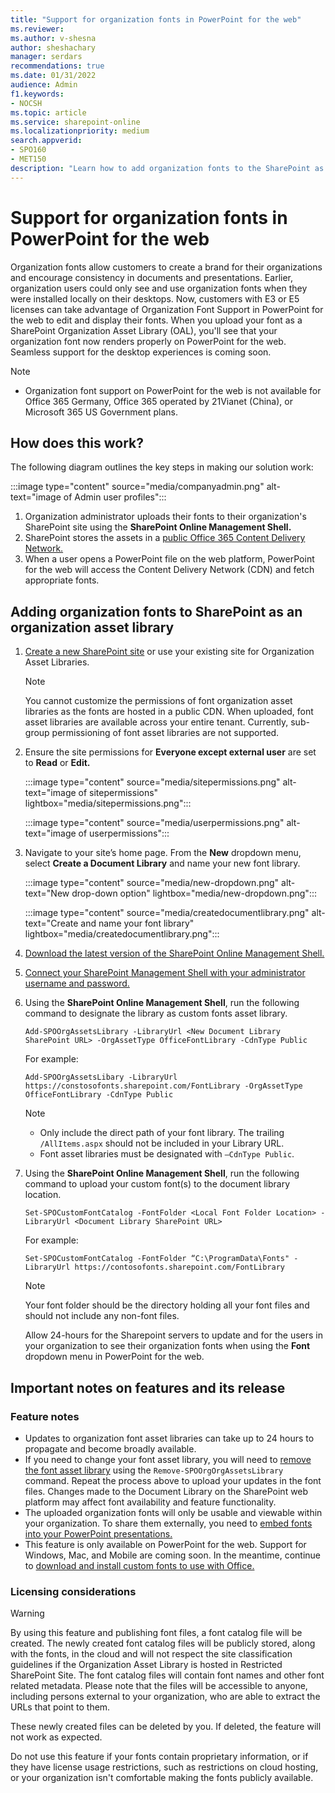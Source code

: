 ```yaml
---
title: "Support for organization fonts in PowerPoint for the web"
ms.reviewer: 
ms.author: v-shesna
author: sheshachary
manager: serdars
recommendations: true
ms.date: 01/31/2022
audience: Admin
f1.keywords:
- NOCSH
ms.topic: article
ms.service: sharepoint-online
ms.localizationpriority: medium
search.appverid:
- SPO160
- MET150
description: "Learn how to add organization fonts to the SharePoint as Organization Asset Libraries."
---
```


# Support for organization fonts in PowerPoint for the web 
Organization fonts allow customers to create a brand for their organizations and encourage consistency in documents and presentations. Earlier, organization users could only see and use organization fonts when they were installed locally on their desktops. Now, customers with E3 or E5 licenses can take advantage of Organization Font Support in PowerPoint for the web to edit and display their fonts. When you upload your font as a SharePoint Organization Asset Library (OAL), you'll see that your organization font now renders properly on PowerPoint for the web. Seamless support for the desktop experiences is coming soon.

> [!NOTE]
>- Organization font support on PowerPoint for the web is not available for Office 365 Germany, Office 365 operated by 21Vianet (China), or Microsoft 365 US Government plans.


## How does this work? 
The following diagram outlines the key steps in making our solution work: 

:::image type="content" source="media/companyadmin.png" alt-text="image of Admin user profiles":::

1. Organization administrator uploads their fonts to their organization's SharePoint site using the **SharePoint Online Management Shell.**
2. SharePoint stores the assets in a [public Office 365 Content Delivery Network.](/microsoft-365/enterprise/use-microsoft-365-cdn-with-spo?view=o365-worldwide&preserve-view=true) 
3. When a user opens a PowerPoint file on the web platform, PowerPoint for the web will access the Content Delivery Network (CDN) and fetch appropriate fonts.

## Adding organization fonts to SharePoint as an organization asset library 

1. [Create a new SharePoint site](https://support.microsoft.com/office/create-a-site-in-sharepoint-4d1e11bf-8ddc-499d-b889-2b48d10b1ce8) or use your existing site for Organization Asset Libraries.

     > [!NOTE]
     > You cannot customize the permissions of font organization asset libraries as the fonts are hosted in a public CDN. When uploaded, font asset libraries are available across your entire tenant. Currently, sub-group permissioning of font asset libraries are not supported.

2. Ensure the site permissions for **Everyone except external user** are set to **Read** or **Edit.** 
    
    :::image type="content" source="media/sitepermissions.png" alt-text="image of sitepermissions" lightbox="media/sitepermissions.png":::

    :::image type="content" source="media/userpermissions.png" alt-text="image of userpermissions":::
 
3. Navigate to your site’s home page. From the **New** dropdown menu, select **Create a Document Library** and name your new font library.

   :::image type="content" source="media/new-dropdown.png" alt-text="New drop-down option" lightbox="media/new-dropdown.png":::

   :::image type="content" source="media/createdocumentlibrary.png" alt-text="Create and name your font library" lightbox="media/createdocumentlibrary.png":::

4. [Download the latest version of the SharePoint Online Management Shell.](https://go.microsoft.com/fwlink/p/?LinkId=255251)
5. [Connect your SharePoint Management Shell with your administrator username and password.](/powershell/sharepoint/sharepoint-online/connect-sharepoint-online)
6. Using the **SharePoint Online Management Shell**, run the following command to designate the library as custom fonts asset library.

      `Add-SPOOrgAssetsLibrary -LibraryUrl <New Document Library SharePoint URL> -OrgAssetType OfficeFontLibrary -CdnType Public`

      For example:
     
     `Add-SPOOrgAssetsLibary -LibraryUrl https://constosofonts.sharepoint.com/FontLibrary -OrgAssetType OfficeFontLibrary -CdnType Public`

    > [!NOTE]
    > - Only include the direct path of your font library. The trailing `/AllItems.aspx` should not be included in your Library URL.
    > - Font asset libraries must be designated with `–CdnType Public`.

7. Using the **SharePoint Online Management Shell**, run the following command to upload your custom font(s) to the document library location.

    `Set-SPOCustomFontCatalog -FontFolder <Local Font Folder Location> -LibraryUrl <Document Library SharePoint URL>`

      For example:

    `Set-SPOCustomFontCatalog -FontFolder “C:\ProgramData\Fonts" -LibraryUrl https://contosofonts.sharepoint.com/FontLibrary`

   > [!NOTE]
   > Your font folder should be the directory holding all your font files and should not include any non-font files.

    Allow 24-hours for the Sharepoint servers to update and for the users in your organization to see their organization fonts when using the **Font** dropdown menu in PowerPoint for the web.

## Important notes on features and its release

### Feature notes

- Updates to organization font asset libraries can take up to 24 hours to propagate and become broadly available.
- If you need to change your font asset library, you will need to [remove the font asset library](/powershell/module/sharepoint-online/remove-spoorgassetslibrary) using the ```Remove-SPOOrgOrgAssetsLibrary``` command. Repeat the process above to upload your updates in the font files. Changes made to the Document Library on the SharePoint web platform may affect font availability and feature functionality.
- The uploaded organization fonts will only be usable and viewable within your organization. To share them externally, you need to [embed fonts into your PowerPoint presentations.](https://support.microsoft.com/office/benefits-of-embedding-custom-fonts-cb3982aa-ea76-4323-b008-86670f222dbc)
- This feature is only available on PowerPoint for the web. Support for Windows, Mac, and Mobile are coming soon. In the meantime, continue to [download and install custom fonts to use with Office.](https://support.microsoft.com/topic/download-and-install-custom-fonts-to-use-with-office-0ee09e74-edc1-480c-81c2-5cf9537c70ce)

### Licensing considerations 

> [!WARNING]
> By using this feature and publishing font files, a font catalog file will be created. The newly created font catalog files will be publicly stored, along with the fonts, in the cloud and will not respect the site classification guidelines if the Organization Asset Library is hosted in Restricted SharePoint Site. The font catalog files will contain font names and other font related metadata. Please note that the files will be accessible to anyone, including persons external to your organization, who are able to extract the URLs that point to them. 
> 
> These newly created files can be deleted by you. If deleted, the feature will not work as expected. 
> 
> Do not use this feature if your fonts contain proprietary information, or if they have license usage restrictions, such as restrictions on cloud hosting, or your organization isn't comfortable making the fonts publicly available.